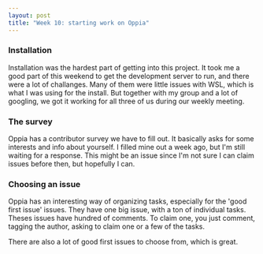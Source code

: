 ```yaml
---
layout: post
title: "Week 10: starting work on Oppia"
---
```


### Installation

Installation was the hardest part of getting into this project. It took me a good part of this weekend to get the development server to run, and there were a lot of challanges.<!--more--> Many of them were little issues with WSL, which is what I was using for the install. But together with my group and a lot of googling, we got it working for all three of us during our weekly meeting.

### The survey

Oppia has a contributor survey we have to fill out. It basically asks for some interests and info about yourself. I filled mine out a week ago, but I'm still waiting for a response. This might be an issue since I'm not sure I can claim issues before then, but hopefully I can.

### Choosing an issue

Oppia has an interesting way of organizing tasks, especially for the 'good first issue' issues. They have one big issue, with a ton of individual tasks. Theses issues have hundred of comments. To claim one, you just comment, tagging the author, asking to claim one or a few of the tasks.

There are also a lot of good first issues to choose from, which is great.
